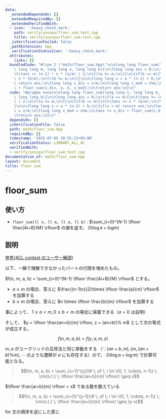 ```yaml
---
data:
  _extendedDependsOn: []
  _extendedRequiredBy: []
  _extendedVerifiedWith:
  - icon: ':heavy_check_mark:'
    path: verify/yosupo/floor_sum.test.cpp
    title: verify/yosupo/floor_sum.test.cpp
  _isVerificationFailed: false
  _pathExtension: hpp
  _verificationStatusIcon: ':heavy_check_mark:'
  attributes:
    links: []
  bundledCode: "#line 2 \"math/floor_sum.hpp\"\n\nlong long floor_sum(long long n,\
    \ long long m, long long a, long long b){\n\tlong long ans = 0;\n\tif(a >= m){\n\
    \t\tans += (n-1) * n * (a/m) / 2;\n\t\ta %= m;\n\t}\n\tif(b >= m){\n\t\tans +=\
    \ n * (b/m);\n\t\tb %= m;\n\t}\n\n\tlong long x = a * (n-1) + b;\n\tif(x < m)\
    \ return ans;\n\tlong long x_div = x/m;\n\tlong long x_mod = x%m;\n\tans += x_div\
    \ + floor_sum(x_div, a, m, x_mod);\n\treturn ans;\n}\n"
  code: "#pragma once\n\nlong long floor_sum(long long n, long long m, long long a,\
    \ long long b){\n\tlong long ans = 0;\n\tif(a >= m){\n\t\tans += (n-1) * n * (a/m)\
    \ / 2;\n\t\ta %= m;\n\t}\n\tif(b >= m){\n\t\tans += n * (b/m);\n\t\tb %= m;\n\t\
    }\n\n\tlong long x = a * (n-1) + b;\n\tif(x < m) return ans;\n\tlong long x_div\
    \ = x/m;\n\tlong long x_mod = x%m;\n\tans += x_div + floor_sum(x_div, a, m, x_mod);\n\
    \treturn ans;\n}\n"
  dependsOn: []
  isVerificationFile: false
  path: math/floor_sum.hpp
  requiredBy: []
  timestamp: '2025-07-05 20:55:22+09:00'
  verificationStatus: LIBRARY_ALL_AC
  verifiedWith:
  - verify/yosupo/floor_sum.test.cpp
documentation_of: math/floor_sum.hpp
layout: document
title: floor_sum
---
```


# floor_sum

## 使い方

- ``floor_sum(ll n, ll m, ll a, ll b)`` : $\sum_{i=0}^{N-1} \lfloor \frac{Ai+B}{M} \rfloor$ の値を返す。 $O(\log a + log m)$

## 説明

[参考(ACL contest のユーザー解説)](https://atcoder.jp/contests/practice2/editorial/579)

以下、一瞬で理解できなかったパートの行間を埋めたもの。

$f(n, m, a, b) = \sum_{i=0}^{N-1} \lfloor \frac{Ai+B}{M} \rfloor$ とする。

- $a \geq m$ の場合、答えに $\frac{(n-1)n}{2}\times \lfloor \frac{a}{m} \rfloor$ を加算する
- $b \geq m$ の場合、答えに $n \times \lfloor \frac{b}{m} \rfloor$ を加算する

事によって、 $1 \leq a < m, 0 \leq b < m$ の場合に帰着できる（$a=0$ は自明）

そして、 $y = \lfloor \frac{an+b}{m} \rfloor, z = (an+b)\% m$ として次の等式が成立する。

$$f(n, m, a, b) = f(y, a, m, z)$$

$m, a$ がユークリッドの互除法と同じ挙動をする （$\because (an+b, m), (m, (an+b)\%m), \cdots$ のような遷移が $a$ にも存在する）ので、 $O(\log a + \log m)$ で計算可能となる。

> $$f(n, m, a, b) = \sum_{x=1}^{y}(\# \; of \; i \in \{0, 1, \cdots, n-1\} \; \rm{s.t.} \; \lfloor \frac{ai+b}{m} \rfloor) \geq x$$

$\lfloor \frac{ai+b}{m} \rfloor = x$ である数を数えている

> $$f(n, m, a, b) = \sum_{x=0}^{y-1}(\# \; of \; i \in \{0, 1, \cdots, n-1\} \; \rm{s.t.} \; \lfloor \frac{ai+b}{m} \rfloor) \geq (y-x)$$

for 文の順序を逆にした感じ


